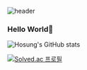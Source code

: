 ![header](https://capsule-render.vercel.app/api?type=waving&color=0:c2e59c,100:64b3f4&height=300&section=header&text=Hosung%20Ahn&fontColor=f7f5f5&fontSize=90)

### Hello World👋

![Hosung's GitHub stats](https://github-readme-stats.vercel.app/api?username=Hosung-Ahn&show_icons=true&theme=cobalt)


[![Solved.ac 프로필](http://mazassumnida.wtf/api/v2/generate_badge?boj=an3735297)](https://solved.ac/an3735297)
